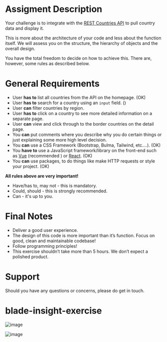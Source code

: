 # Assigment Description

Your challenge is to integrate with the [REST Countries API](https://restcountries.com) to pull country data and display it.

This is more about the architecture of your code and less about the function itself. We will assess you on the structure, the hierarchy of objects and the overall design.
 

You have the total freedom to decide on how to achieve this.
There are, however, some rules as described below.

# General Requirements

* User __has to__ list all countries from the API on the homepage. (OK)
* User __has to__ search for a country using an `input` field. ()
* User __can__ filter countries by region. 
* User __has to__ click on a country to see more detailed information on a separate page. 
* User __can__ view and click through to the border countries on the detail page.
* You __can__ put comments where you describe why you do certain things or just explaining some more high level
 decision.
* You __can__ use a CSS Framework (Bootstrap, Bulma, Tailwind, etc.…). (OK)
* You __have to__ use a JavaScript framework/library on the front-end such as [Vue](https://vuejs.org) (recommended
) or [React](https://reactjs.org). (OK)
* You __can__ use packages, to do things like make HTTP requests or style your project. (OK)

__All rules above are very important!__
  * Have/has to,  may not - this is mandatory.
  * Could, should - this is strongly recommended. 
  * Can - it's up to you.


# Final Notes

* Deliver a good user experience.
* The design of this code is more important than it’s function. Focus on good, clean and maintainable codebase!
* Follow programming principles!
* This exercise shouldn’t take more than 5 hours. We don’t expect a polished product.


# Support

Should you have any questions or concerns, please do get in touch.
# blade-insight-exercise


![image](https://user-images.githubusercontent.com/79454375/185997327-d0bb6189-027e-43c5-b3d3-2bea79f8bfca.png)

![image](https://user-images.githubusercontent.com/79454375/186005575-605160df-6dc5-4b37-b07c-375a462f0017.png)


